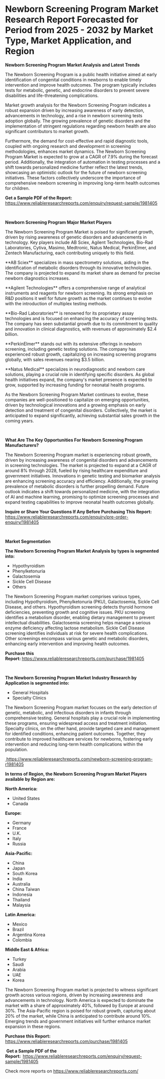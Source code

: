 <p><h1>Newborn Screening Program Market Research Report Forecasted for Period from 2025 -  2032 by Market Type, Market Application, and Region</h1></p><p><strong>Newborn Screening Program Market Analysis and Latest Trends</strong></p>
<p><p>The Newborn Screening Program is a public health initiative aimed at early identification of congenital conditions in newborns to enable timely intervention and improve health outcomes. The program typically includes tests for metabolic, genetic, and endocrine disorders to prevent severe disabilities and life-threatening complications. </p><p>Market growth analysis for the Newborn Screening Program indicates a robust expansion driven by increasing awareness of early detection, advancements in technology, and a rise in newborn screening tests adoption globally. The growing prevalence of genetic disorders and the implementation of stringent regulations regarding newborn health are also significant contributors to market growth. </p><p>Furthermore, the demand for cost-effective and rapid diagnostic tools, coupled with ongoing research and development in screening methodologies, enhances market dynamics. The Newborn Screening Program Market is expected to grow at a CAGR of 7.9% during the forecast period. Additionally, the integration of automation in testing processes and a shift towards personalized medicine further reflect the latest trends, showcasing an optimistic outlook for the future of newborn screening initiatives. These factors collectively underscore the importance of comprehensive newborn screening in improving long-term health outcomes for children.</p></p>
<p><strong>Get a Sample PDF of the Report:&nbsp;</strong> <a href="https://www.reliableresearchreports.com/enquiry/request-sample/1981405?utm_campaign=40&utm_medium=2&utm_source=Github&utm_content=ia&utm_term=03032025&utm_id=newborn-screening-program">https://www.reliableresearchreports.com/enquiry/request-sample/1981405</a></p>
<p>&nbsp;</p>
<p><strong>Newborn Screening Program Major Market Players</strong></p>
<p><p>The Newborn Screening Program Market is poised for significant growth, driven by rising awareness of genetic disorders and advancements in technology. Key players include AB Sciex, Agilent Technologies, Bio-Rad Laboratories, Cytiva, Masimo, Medtronic, Natus Medical, PerkinElmer, and Zentech Manufacturing, each contributing uniquely to this field.</p><p>**AB Sciex** specializes in mass spectrometry solutions, aiding in the identification of metabolic disorders through its innovative technologies. The company is projected to expand its market share as demand for precise newborn diagnostics increases.</p><p>**Agilent Technologies** offers a comprehensive range of analytical instruments and reagents for newborn screening. Its strong emphasis on R&D positions it well for future growth as the market continues to evolve with the introduction of multiplex testing methods.</p><p>**Bio-Rad Laboratories** is renowned for its proprietary assay technologies and is focused on enhancing the accuracy of screening tests. The company has seen substantial growth due to its commitment to quality and innovation in clinical diagnostics, with revenues of approximately $2.4 billion.</p><p>**PerkinElmer** stands out with its extensive offerings in newborn screening, including genetic testing solutions. The company has experienced robust growth, capitalizing on increasing screening programs globally, with sales revenues nearing $3.5 billion.</p><p>**Natus Medical** specializes in neurodiagnostic and newborn care solutions, playing a crucial role in identifying specific disorders. As global health initiatives expand, the company's market presence is expected to grow, supported by increasing funding for neonatal health programs.</p><p>As the Newborn Screening Program Market continues to evolve, these companies are well-positioned to capitalize on emerging opportunities, driven by technological innovations and a growing emphasis on early detection and treatment of congenital disorders. Collectively, the market is anticipated to expand significantly, achieving substantial sales growth in the coming years.</p></p>
<p>&nbsp;</p>
<p><strong>What Are The Key Opportunities For Newborn Screening Program Manufacturers?</strong></p>
<p><p>The Newborn Screening Program market is experiencing robust growth, driven by increasing awareness of congenital disorders and advancements in screening technologies. The market is projected to expand at a CAGR of around 8% through 2028, fueled by rising healthcare expenditure and government initiatives. Innovations in genetic testing and biomarker analysis are enhancing screening accuracy and efficiency. Additionally, the growing prevalence of metabolic disorders is further propelling demand. Future outlook indicates a shift towards personalized medicine, with the integration of AI and machine learning, promising to optimize screening processes and expand testing capabilities to improve neonatal health outcomes globally.</p></p>
<p><strong>Inquire or Share Your Questions If Any Before Purchasing This Report:</strong> <a href="https://www.reliableresearchreports.com/enquiry/pre-order-enquiry/1981405?utm_campaign=40&utm_medium=2&utm_source=Github&utm_content=ia&utm_term=03032025&utm_id=newborn-screening-program">https://www.reliableresearchreports.com/enquiry/pre-order-enquiry/1981405</a></p>
<p>&nbsp;</p>
<p><strong>Market Segmentation</strong></p>
<p><strong>The Newborn Screening Program Market Analysis by types is segmented into:</strong></p>
<p><ul><li>Hypothyroidism</li><li>Phenylketonuria</li><li>Galactosemia</li><li>Sickle Cell Disease</li><li>Others</li></ul></p>
<p><p>The Newborn Screening Program market comprises various types, including Hypothyroidism, Phenylketonuria (PKU), Galactosemia, Sickle Cell Disease, and others. Hypothyroidism screening detects thyroid hormone deficiencies, preventing growth and cognitive issues. PKU screening identifies a metabolism disorder, enabling dietary management to prevent intellectual disabilities. Galactosemia screening helps manage a serious enzyme deficiency affecting lactose metabolism. Sickle Cell Disease screening identifies individuals at risk for severe health complications. Other screenings encompass various genetic and metabolic disorders, enhancing early intervention and improving health outcomes.</p></p>
<p><strong>Purchase this Report:&nbsp;</strong><a href="https://www.reliableresearchreports.com/purchase/1981405?utm_campaign=40&utm_medium=2&utm_source=Github&utm_content=ia&utm_term=03032025&utm_id=newborn-screening-program">https://www.reliableresearchreports.com/purchase/1981405</a></p>
<p>&nbsp;</p>
<p><strong>The Newborn Screening Program Market Industry Research by Application is segmented into:</strong></p>
<p><ul><li>General Hospitals</li><li>Specialty Clinics</li></ul></p>
<p><p>The Newborn Screening Program market focuses on the early detection of genetic, metabolic, and infectious disorders in infants through comprehensive testing. General hospitals play a crucial role in implementing these programs, ensuring widespread access and treatment initiation. Specialty clinics, on the other hand, provide targeted care and management for identified conditions, enhancing patient outcomes. Together, they contribute to improved healthcare services for newborns, fostering early intervention and reducing long-term health complications within the population.</p></p>
<p><a href="https://www.reliableresearchreports.com/newborn-screening-program-r1981405?utm_campaign=40&utm_medium=2&utm_source=Github&utm_content=ia&utm_term=03032025&utm_id=newborn-screening-program">&nbsp;https://www.reliableresearchreports.com/newborn-screening-program-r1981405</a></p>
<p><strong>In terms of Region, the Newborn Screening Program Market Players available by Region are:</strong></p>
<p>
    <p> <strong> North America: </strong>
        <ul>
            <li>United States</li>
            <li>Canada</li>
        </ul>
        </p> 
    <p> <strong> Europe: </strong>
        <ul>
            <li>Germany</li>
            <li>France</li>
            <li>U.K.</li>
            <li>Italy</li>
            <li>Russia</li>
        </ul>
        </p> 
    <p> <strong> Asia-Pacific: </strong>
        <ul>
            <li>China</li>
            <li>Japan</li>
            <li>South Korea</li>
            <li>India</li>
            <li>Australia</li>
            <li>China Taiwan</li>
            <li>Indonesia</li>
            <li>Thailand</li>
            <li>Malaysia</li>
        </ul>
        </p> 
    <p> <strong> Latin America: </strong>
        <ul>
            <li>Mexico</li>
            <li>Brazil</li>
            <li>Argentina Korea</li>
            <li>Colombia</li>
        </ul>
        </p> 
    <p> <strong> Middle East & Africa: </strong>
        <ul>
            <li>Turkey</li>
            <li>Saudi</li>
            <li>Arabia</li>
            <li>UAE</li>
            <li>Korea</li>
        </ul>
    </p>
    </p>
<p><p>The Newborn Screening Program market is projected to witness significant growth across various regions, driven by increasing awareness and advancements in technology. North America is expected to dominate the market with a share of approximately 40%, followed by Europe at around 30%. The Asia-Pacific region is poised for robust growth, capturing about 20% of the market, while China is anticipated to contribute around 10%. Emerging trends and government initiatives will further enhance market expansion in these regions.</p></p>
<p><strong>Purchase this Report: </strong><a href="https://www.reliableresearchreports.com/purchase/1981405?utm_campaign=40&utm_medium=2&utm_source=Github&utm_content=ia&utm_term=03032025&utm_id=newborn-screening-program">https://www.reliableresearchreports.com/purchase/1981405</a></p>
<p>&nbsp;<strong>Get a Sample PDF of the Report:&nbsp;&nbsp;</strong><a href="https://www.reliableresearchreports.com/enquiry/request-sample/1981405?utm_campaign=40&utm_medium=2&utm_source=Github&utm_content=ia&utm_term=03032025&utm_id=newborn-screening-program">https://www.reliableresearchreports.com/enquiry/request-sample/1981405</a></p>
<p><strong></strong></p>
<p>Check more reports on <a href="https://www.reliableresearchreports.com/?utm_campaign=40&utm_medium=2&utm_source=Github&utm_content=ia&utm_term=03032025&utm_id=newborn-screening-program">https://www.reliableresearchreports.com/</a></p>
